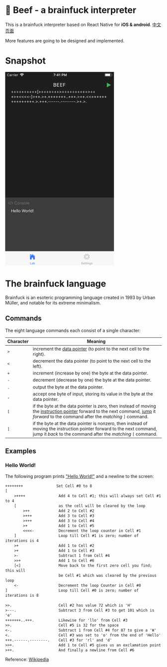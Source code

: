 # 🍗 Beef - a brainfuck interpreter

This is a brainfuck interpreter based on React Native for **iOS & android**. [中文页面](README-CN.md)

More features are going to be designed and implemented.



# Snapshot

<img src="img/1.png" width="350px" />


# The brainfuck language

Brainfuck is an esoteric programming language created in 1993 by Urban Müller, and notable for its extreme minimalism.

## Commands

The eight language commands each consist of a single character:

| Character | Meaning                                  |
| --------- | ---------------------------------------- |
| `>`       | increment the [data pointer](https://en.wikipedia.org/wiki/Pointer_(computer_programming)) (to point to the next cell to the right). |
| `<`       | decrement the data pointer (to point to the next cell to the left). |
| `+`       | increment (increase by one) the byte at the data pointer. |
| `-`       | decrement (decrease by one) the byte at the data pointer. |
| `.`       | output the byte at the data pointer.     |
| `,`       | accept one byte of input, storing its value in the byte at the data pointer. |
| `[`       | if the byte at the data pointer is zero, then instead of moving the [instruction pointer](https://en.wikipedia.org/wiki/Program_Counter) forward to the next command, [jump](https://en.wikipedia.org/wiki/Branch_(computer_science)) it *forward* to the command after the *matching* `]` command. |
| `]`       | if the byte at the data pointer is nonzero, then instead of moving the instruction pointer forward to the next command, jump it *back* to the command after the *matching* `[` command. |

## Examples

### Hello World!

The following program prints ["Hello World!"](https://en.wikipedia.org/wiki/Hello_world_program) and a newline to the screen:

```brainfuck
++++++++               Set Cell #0 to 8
[
    >++++               Add 4 to Cell #1; this will always set Cell #1 to 4
    [                   as the cell will be cleared by the loop
        >++             Add 2 to Cell #2
        >+++            Add 3 to Cell #3
        >+++            Add 3 to Cell #4
        >+              Add 1 to Cell #5
        <<<<-           Decrement the loop counter in Cell #1
    ]                   Loop till Cell #1 is zero; number of iterations is 4
    >+                  Add 1 to Cell #2
    >+                  Add 1 to Cell #3
    >-                  Subtract 1 from Cell #4
    >>+                 Add 1 to Cell #6
    [<]                 Move back to the first zero cell you find; this will
                        be Cell #1 which was cleared by the previous loop
    <-                  Decrement the loop Counter in Cell #0
]                       Loop till Cell #0 is zero; number of iterations is 8

>>.                     Cell #2 has value 72 which is 'H'
>---.                   Subtract 3 from Cell #3 to get 101 which is 'e'
+++++++..+++.           Likewise for 'llo' from Cell #3
>>.                     Cell #5 is 32 for the space
<-.                     Subtract 1 from Cell #4 for 87 to give a 'W'
<.                      Cell #3 was set to 'o' from the end of 'Hello'
+++.------.--------.    Cell #3 for 'rl' and 'd'
>>+.                    Add 1 to Cell #5 gives us an exclamation point
>++.                    And finally a newline from Cell #6
```

Reference: [Wikipedia](https://en.wikipedia.org/wiki/Brainfuck)

